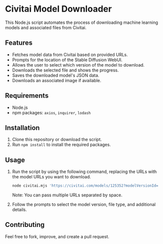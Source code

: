 # Civitai Model Downloader

This Node.js script automates the process of downloading machine learning models and associated files from Civitai.

## Features

- Fetches model data from Civitai based on provided URLs.
- Prompts for the location of the Stable Diffusion WebUI.
- Allows the user to select which version of the model to download.
- Downloads the selected file and shows the progress.
- Saves the downloaded model's JSON data.
- Downloads an associated image if available.

## Requirements

- Node.js
- npm packages: `axios`, `inquirer`, `lodash`

## Installation

1. Clone this repository or download the script.
2. Run `npm install` to install the required packages.

## Usage

1. Run the script by using the following command, replacing the URLs with the model URLs you want to download.

    ```bash
    node civitai.mjs 'https://civitai.com/models/125352?modelVersionId=136925' 'https://civitai.com/models/125353?modelVersionId=136926'
    ```

   Note: You can pass multiple URLs separated by space.

2. Follow the prompts to select the model version, file type, and additional details.

## Contributing

Feel free to fork, improve, and create a pull request.